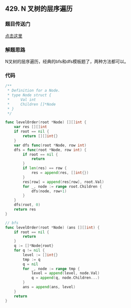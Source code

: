 ## 429. N 叉树的层序遍历

### 题目传送门

[点击这里](https://leetcode-cn.com/problems/n-ary-tree-level-order-traversal/)

### 解题思路

N叉树的层序遍历，经典的bfs和dfs模板题了，两种方法都可以。

### 代码

```go
/**
 * Definition for a Node.
 * type Node struct {
 *     Val int
 *     Children []*Node
 * }
 */

func levelOrder(root *Node) [][]int {
    var res [][]int
    if root == nil {
        return [][]int{}
    }
    var dfs func(root *Node, row int)
    dfs = func(root *Node, row int) {
        if root == nil {
            return
        }
        if len(res) == row {
            res = append(res, []int{})
        }
        res[row] = append(res[row], root.Val)
        for _, node := range root.Children {
            dfs(node, row+1)
        }
    }
    dfs(root, 0)
    return res
}
```

```go
// bfs
func levelOrder(root *Node) (ans [][]int) {
    if root == nil {
        return
    }
    q := []*Node{root}
    for q != nil {
        level := []int{}
        tmp := q
        q = nil
        for _, node := range tmp {
            level = append(level, node.Val)
            q = append(q, node.Children...)
        }
        ans = append(ans, level)
    }
    return
}

```